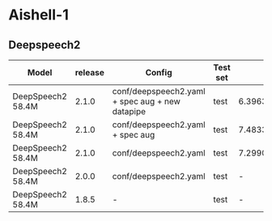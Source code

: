 # Aishell-1

## Deepspeech2

| Model | release | Config | Test set | Loss | CER |  
| --- | --- | --- | --- | --- | --- |  
| DeepSpeech2 58.4M | 2.1.0 | conf/deepspeech2.yaml + spec aug + new datapipe | test | 6.396368026733398 | 0.068382 ~ 0.073507|  
| DeepSpeech2 58.4M | 2.1.0 | conf/deepspeech2.yaml + spec aug | test | 7.483316898345947 | 0.077860 |  
| DeepSpeech2 58.4M | 2.1.0 | conf/deepspeech2.yaml | test | 7.299022197723389 | 0.078671 |
| DeepSpeech2 58.4M | 2.0.0 | conf/deepspeech2.yaml | test | - | 0.078977 |  
| DeepSpeech2 58.4M | 1.8.5 | - | test | - | 0.080447 |  
